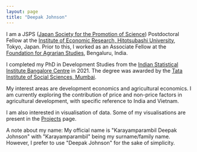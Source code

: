 ```yaml
---
layout: page
title: "Deepak Johnson"
---
```


I am a JSPS ([Japan Society for the Promotion of Science](https://www.jsps.go.jp/english/)) Postdoctoral Fellow at the [Institute of Economic Research, Hitotsubashi University](https://www.ier.hit-u.ac.jp/English/), Tokyo, Japan. 
Prior to this, I worked as an Associate Fellow at the [Foundation for Agrarian Studies](https://fas.org.in/), Bengaluru, India.  

I completed my PhD in Development Studies from the [Indian Statistical Institute Bangalore Centre](https://www.isibang.ac.in/) in 2021. 
The degree was awarded by the [Tata Institute of Social Sciences, Mumbai](https://tiss.edu/).  

My interest areas are development economics and agricultural economics. 
I am currently exploring the contribution of price and non-price factors in agricultural development, with specific reference to India and Vietnam.  

I am also interested in visualisation of data. Some of my visualisations are present in the [Projects](https://deepakjohnson91.github.io/projects) page.  

A note about my name: My official name is "Karayamparambil Deepak Johnson" with "Karayamparambil" being my surname/family name. However, I prefer to use "Deepak Johnson" for the sake of simplicity.  
